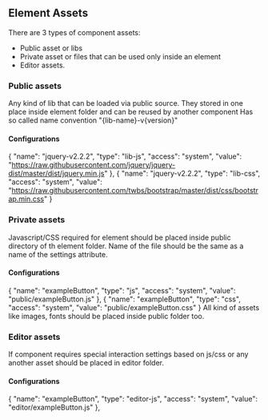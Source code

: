 ## Element Assets
There are 3 types of component assets:
- Public asset or libs
- Private asset or files that can be used only inside an element
- Editor assets.

### Public assets
Any kind of lib that can be loaded via public source. They stored in one place inside element folder and can be reused by another component
Has so called name convention "{lib-name}-v{version}"

#### Configurations
  {
    "name": "jquery-v2.2.2",
    "type": "lib-js",
    "access": "system",
    "value": "https://raw.githubusercontent.com/jquery/jquery-dist/master/dist/jquery.min.js"
  },
  {
    "name": "jquery-v2.2.2",
    "type": "lib-css",
    "access": "system",
    "value": "https://raw.githubusercontent.com/twbs/bootstrap/master/dist/css/bootstrap.min.css"
  }
### Private assets
Javascript/CSS required for element should be placed inside public directory of th element folder.
Name of the file should be the same as a name of the settings attribute.
#### Configurations
  {
    "name": "exampleButton",
    "type": "js",
    "access": "system",
    "value": "public/exampleButton.js"
  },
  {
    "name": "exampleButton",
    "type": "css",
    "access": "system",
    "value": "public/exampleButton.css"
  }
All kind of assets like images, fonts should be placed inside public folder too.

###  Editor assets
If component requires special interaction settings based on js/css or any another asset should be placed in editor folder.
#### Configurations
  {
    "name": "exampleButton",
    "type": "editor-js",
    "access": "system",
    "value": "editor/exampleButton.js"
  },

